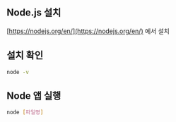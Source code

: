 ## Node.js 설치

[https://nodejs.org/en/](https://nodejs.org/en/) 에서 설치

## 설치 확인

```sh
node -v
```

## Node 앱 실행

```sh
node [파일명]
``` 
